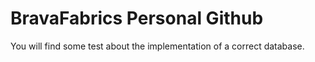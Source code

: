 # BravaFabrics Personal Github

You will find some test about the implementation of a correct database.
